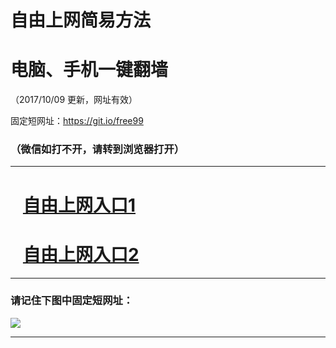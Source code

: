 ﻿# 自由上网简易方法

# 电脑、手机一键翻墙

（2017/10/09 更新，网址有效）

固定短网址：https://git.io/free99

### （微信如打不开，请转到浏览器打开）


***





# &nbsp;&nbsp; <a href="http://ft90608640.fwq-tz-1001.info/fwqtz01.html?t=1009001556 " target="_blank">自由上网入口1</a>
# &nbsp;&nbsp; <a href="http://ft1495613219.fwq-tz-1002.info/fwqtz02.html?t=10090016370 " target="_blank">自由上网入口2</a>
***

### 请记住下图中固定短网址：

<img src="https://s3-us-west-2.amazonaws.com/fwq-1001/yjfq-20170905okok.png" /> 


***

